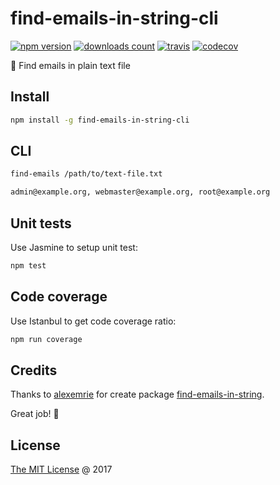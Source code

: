 # find-emails-in-string-cli

[![npm version](https://badge.fury.io/js/find-emails-in-string-cli.svg)](https://badge.fury.io/js/find-emails-in-string-cli)
[![downloads count](https://img.shields.io/npm/dt/find-emails-in-string-cli.svg)](https://www.npmjs.com/~piecioshka)
[![travis](https://img.shields.io/travis/piecioshka/find-emails-in-string-cli.svg)](https://travis-ci.org/piecioshka/find-emails-in-string-cli)
[![codecov](https://codecov.io/gh/piecioshka/find-emails-in-string-cli/branch/master/graph/badge.svg)](https://codecov.io/gh/piecioshka/find-emails-in-string-cli)

:hammer: Find emails in plain text file

## Install

```bash
npm install -g find-emails-in-string-cli
```

## CLI

```bash
find-emails /path/to/text-file.txt

admin@example.org, webmaster@example.org, root@example.org
```

## Unit tests

Use Jasmine to setup unit test:

```bash
npm test
```

## Code coverage

Use Istanbul to get code coverage ratio:

```bash
npm run coverage
```

## Credits

Thanks to [alexemrie](https://github.com/alexemrie) for create package
[find-emails-in-string](https://github.com/alexemrie/find-emails-in-string).

Great job! 🌟

## License

[The MIT License](http://piecioshka.mit-license.org) @ 2017
